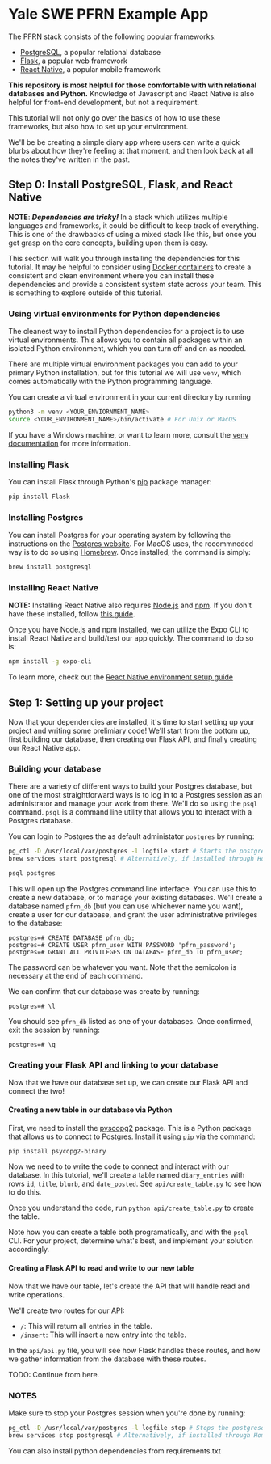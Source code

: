 # Yale SWE PFRN Example App

The PFRN stack consists of the following popular frameworks:
  - [PostgreSQL](https://www.postgresql.org/), a popular relational database
  - [Flask](https://flask.palletsprojects.com/en/2.0.x/), a popular web framework 
  - [React Native](https://reactnative.dev/), a popular mobile framework

**This repository is most helpful for those comfortable with with relational
databases and Python.** Knowledge of Javascript and React Native is also helpful for front-end development, but not
a requirement.

This tutorial will not only go over the basics of how to use these frameworks, 
but also how to set up your environment.

We'll be be creating a simple diary app where users can write a quick blurbs about how they're feeling at that moment, and then look back at all the notes they've written in the past. 

## Step 0: Install PostgreSQL, Flask, and React Native

**NOTE**: ***Dependencies are tricky!*** In a stack which utilizes multiple languages and frameworks, it could be difficult to keep track of everything. This is one of the drawbacks of using a mixed stack like this, but once you get grasp on the core concepts, building upon them is easy.

This section will walk you through installing the dependencies for this tutorial. It may be helpful to consider using [Docker containers](https://www.docker.com/) to create a consistent and clean environment where you can install these dependencies and provide a consistent system state across your team. This is something to explore outside of this tutorial.

### Using virtual environments for Python dependencies
The cleanest way to install Python dependencies for a project is to use virtual environments. This allows you to contain all packages within an isolated Python environment, which you can turn off and on as needed. 

There are multiple virtual environment packages you can add to your primary Python installation, but for this tutorial we will use `venv`, which comes automatically with the Python programming language. 

You can create a virtual environment in your current directory by running
```bash
python3 -m venv <YOUR_ENVIORNMENT_NAME>
source <YOUR_ENVIRONMENT_NAME>/bin/activate # For Unix or MacOS
```

If you have a Windows machine, or want to learn more, consult the [venv documentation](https://docs.python.org/3/tutorial/venv.html#creating-virtual-environments) for more information.

### Installing Flask

You can install Flask through Python's [pip](https://pip.pypa.io/en/stable/) package manager:
```bash
pip install Flask
```

### Installing Postgres

You can install Postgres for your operating system by following the instructions on the [Postgres website](https://www.postgresql.org/download/). For MacOS uses, the recommneded way is to do so using [Homebrew](https://brew.sh/). Once installed, the command is simply:
```bash
brew install postgresql
```

### Installing React Native

**NOTE:** Installing React Native also requires [Node.js](https://nodejs.org/en/) and [npm](https://www.npmjs.com/). If you don't have these installed, follow [this guide](https://docs.npmjs.com/downloading-and-installing-node-js-and-npm). 

Once you have Node.js and npm installed, we can utilize the Expo CLI to install React Native and build/test our app quickly. The command to do so is:
```bash
npm install -g expo-cli
```

To learn more, check out the [React Native environment setup guide](https://reactnative.dev/docs/environment-setup)

## Step 1: Setting up your project

Now that your dependencies are installed, it's time to start setting up your project and writing some prelimiary code! 
We'll start from the bottom up, first building our database, then creating our Flask API, and finally creating our React Native app.

### Building your database

There are a variety of different ways to build your Postgres database, but one of the most straightforward ways is to log in to a Postgres session as an administrator and manage your work from there. We'll do so using the `psql` command. `psql` is a command line utility that allows you to interact with a Postgres database.

You can login to Postgres the as default administator `postgres` by running:

```bash
pg_ctl -D /usr/local/var/postgres -l logfile start # Starts the postgresql server
brew services start postgresql # Alternatively, if installed through Homebrew.
```

```bash
psql postgres
```

This will open up the Postgres command line interface. You can use this to create a new database, or to manage your existing databases. We'll create a database named `pfrn_db` (but you can use whichever name you want), create a user for our database, and grant the user administrative privileges to the database:
```
postgres=# CREATE DATABASE pfrn_db; 
postgres=# CREATE USER pfrn_user WITH PASSWORD 'pfrn_password';
postgres=# GRANT ALL PRIVILEGES ON DATABASE pfrn_db TO pfrn_user;
```

The password can be whatever you want. Note that the semicolon is necessary at the end of each command.

We can confirm that our database was create by running:
```
postgres=# \l
```

You should see `pfrn_db` listed as one of your databases. Once confirmed, exit the session by running:
```
postgres=# \q
```

### Creating your Flask API and linking to your database

Now that we have our database set up, we can create our Flask API and connect the two! 

#### Creating a new table in our database via Python

First, we need to install the [pyscopg2](https://www.psycopg.org/) package. This is a Python package that allows us to connect to Postgres. Install it using `pip` via the command:
```bash
pip install psycopg2-binary
```

Now we need to to write the code to connect and interact with our database. In this tutorial, we'll create a table named `diary_entries` with rows `id`, `title`, `blurb`, and `date_posted`. See `api/create_table.py` to see how to do this. 

Once you understand the code, run `python api/create_table.py` to create the table.

Note how you can create a table both programatically, and with the `psql` CLI. For your project, determine what's best, and implement your solution accordingly. 


#### Creating a Flask API to read and write to our new table

Now that we have our table, let's create the API that will handle read and write operations. 

We'll create two routes for our API:
 - `/`:  This will return all entries in the table.
 - `/insert`: This will insert a new entry into the table.

In the `api/api.py` file, you will see how Flask handles these routes, and how we gather information from the 
database with these routes. 

TODO: Continue from here.

### NOTES

Make sure to stop your Postgres session when you're done by running:
```bash
pg_ctl -D /usr/local/var/postgres -l logfile stop # Stops the postgresql server
brew services stop postgresql # Alternatively, if installed through Homebrew.
```
You can also install python dependencies from requirements.txt




